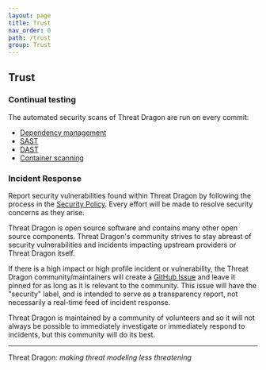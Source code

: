 ```yaml
---
layout: page
title: Trust
nav_order: 0
path: /trust
group: Trust
---
```


## Trust

### Continual testing

The automated security scans of Threat Dragon are run on every commit:

* [Dependency management](/dependencies/)
* [SAST](/sast/)
* [DAST](/dast/)
* [Container scanning](/container/)

### Incident Response

Report security vulnerabilities found within Threat Dragon by following the process in
the [Security Policy](https://github.com/OWASP/threat-dragon/blob/main/security.md).
Every effort will be made to resolve security concerns as they arise.

Threat Dragon is open source software and contains many other open source components.
Threat Dragon's community strives to stay abreast of security vulnerabilities
and incidents impacting upstream providers or Threat Dragon itself.

If there is a high impact or high profile incident or vulnerability,
the Threat Dragon community/maintainers will create a [GitHub Issue](https://www.github.com/owasp/threat-dragon/issues)
and leave it pinned for as long as it is relevant to the community.
This issue will have the "security" label, and is intended to serve as a transparency report,
not necessarily a real-time feed of incident response.

Threat Dragon is maintained by a community of volunteers and so
it will not always be possible to immediately investigate or immediately respond to incidents,
but this community will do its best.

----

Threat Dragon: _making threat modeling less threatening_
